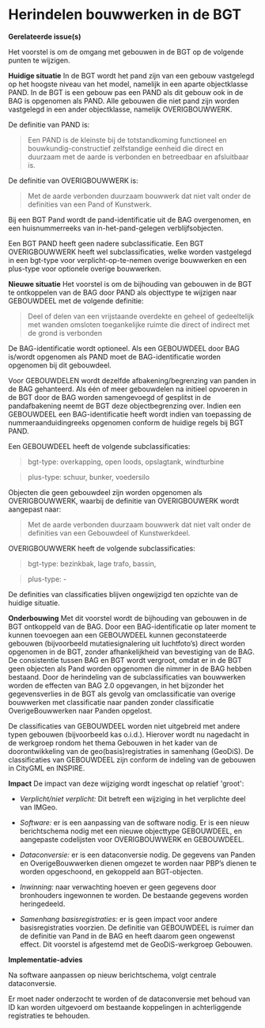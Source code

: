 Herindelen bouwwerken in de BGT
===============================

**Gerelateerde issue(s)**

Het voorstel is om de omgang met gebouwen in de BGT op de volgende punten te
wijzigen.

**Huidige situatie** In de BGT wordt het pand zijn van een gebouw vastgelegd op
het hoogste niveau van het model, namelijk in een aparte objectklasse PAND. In
de BGT is een gebouw pas een PAND als dit gebouw ook in de BAG is opgenomen als
PAND. Alle gebouwen die niet pand zijn worden vastgelegd in een ander
objectklasse, namelijk OVERIGBOUWWERK.

De definitie van PAND is:

>   Een PAND is de kleinste bij de totstandkoming functioneel en
>   bouwkundig-constructief zelfstandige eenheid die direct en duurzaam met de
>   aarde is verbonden en betreedbaar en afsluitbaar is.

De definitie van OVERIGBOUWWERK is:

>   Met de aarde verbonden duurzaam bouwwerk dat niet valt onder de definities
>   van een Pand of Kunstwerk.

Bij een BGT Pand wordt de pand-identificatie uit de BAG overgenomen, en een
huisnummerreeks van in-het-pand-gelegen verblijfsobjecten.

Een BGT PAND heeft geen nadere subclassificatie. Een BGT OVERIGBOUWWERK heeft
wel subclassificaties, welke worden vastgelegd in een bgt-type voor
verplicht-op-te-nemen overige bouwwerken en een plus-type voor optionele overige
bouwwerken.

**Nieuwe situatie** Het voorstel is om de bijhouding van gebouwen in de BGT te
ontkoppelen van de BAG door PAND als objecttype te wijzigen naar GEBOUWDEEL met
de volgende definitie:

>   Deel of delen van een vrijstaande overdekte en geheel of gedeeltelijk met
>   wanden omsloten toegankelijke ruimte die direct of indirect met de grond is
>   verbonden

De BAG-identificatie wordt optioneel. Als een GEBOUWDEEL door BAG is/wordt
opgenomen als PAND moet de BAG-identificatie worden opgenomen bij dit
gebouwdeel.

Voor GEBOUWDELEN wordt dezelfde afbakening/begrenzing van panden in de BAG
gehanteerd. Als één of meer gebouwdelen na initieel opvoeren in de BGT door de
BAG worden samengevoegd of gesplitst in de pandafbakening neemt de BGT deze
objectbegrenzing over. Indien een GEBOUWDEEL een BAG-identificatie heeft wordt
indien van toepassing de nummeraanduidingreeks opgenomen conform de huidige
regels bij BGT PAND.

Een GEBOUWDEEL heeft de volgende subclassificaties:

>   bgt-type: overkapping, open loods, opslagtank, windturbine

>   plus-type: schuur, bunker, voedersilo

Objecten die geen gebouwdeel zijn worden opgenomen als OVERIGBOUWWERK, waarbij
de definitie van OVERIGBOUWERK wordt aangepast naar:

>   Met de aarde verbonden duurzaam bouwwerk dat niet valt onder de definities
>   van een Gebouwdeel of Kunstwerkdeel.

OVERIGBOUWWERK heeft de volgende subclassificaties:

>   bgt-type: bezinkbak, lage trafo, bassin,

>   plus-type: -

De definities van classificaties blijven ongewijzigd ten opzichte van de huidige
situatie.

**Onderbouwing** Met dit voorstel wordt de bijhouding van gebouwen in de BGT
ontkoppeld van de BAG. Door een BAG-identificatie op later moment te kunnen
toevoegen aan een GEBOUWDEEL kunnen geconstateerde gebouwen (bijvoorbeeld
mutatiesignalering uit luchtfoto’s) direct worden opgenomen in de BGT, zonder
afhankelijkheid van bevestiging van de BAG. De consistentie tussen BAG en BGT
wordt vergroot, omdat er in de BGT geen objecten als Pand worden opgenomen die
nimmer in de BAG hebben bestaand. Door de herindeling van de subclassificaties
van bouwwerken worden de effecten van BAG 2.0 opgevangen, in het bijzonder het
gegevensverlies in de BGT als gevolg van omclassificatie van overige bouwwerken
met classificatie naar panden zonder classificatie OverigeBouwwerken naar Panden
opgelost.

De classificaties van GEBOUWDEEL worden niet uitgebreid met andere typen
gebouwen (bijvoorbeeld kas o.i.d.). Hierover wordt nu nagedacht in de werkgroep
rondom het thema Gebouwen in het kader van de doorontwikkeling van de
geo(basis)registraties in samenhang (GeoDiS). De classificaties van GEBOUWDEEL
zijn conform de indeling van de gebouwen in CityGML en INSPIRE.

**Impact** De impact van deze wijziging wordt ingeschat op relatief 'groot':

-   *Verplicht/niet verplicht:* Dit betreft een wijziging in het verplichte deel
    van IMGeo.

-   *Software:* er is een aanpassing van de software nodig. Er is een nieuw
    berichtschema nodig met een nieuwe objecttype GEBOUWDEEL, en aangepaste
    codelijsten voor OVERIGBOUWWERK en GEBOUWDEEL.

-   *Dataconversie:* er is een dataconversie nodig. De gegevens van Panden en
    OverigeBouwwerken dienen omgezet te worden naar PBP’s dienen te worden
    opgeschoond, en gekoppeld aan BGT-objecten.

-   *Inwinning:* naar verwachting hoeven er geen gegevens door bronhouders
    ingewonnen te worden. De bestaande gegevens worden heringedeeld.

-   *Samenhang basisregistraties:* er is geen impact voor andere
    basisregistraties voorzien. De definitie van GEBOUWDEEL is ruimer dan de
    definitie van Pand in de BAG en heeft daarom geen ongewenst effect. Dit
    voorstel is afgestemd met de GeoDiS-werkgroep Gebouwen.

**Implementatie-advies**

Na software aanpassen op nieuw berichtschema, volgt centrale dataconversie.

Er moet nader onderzocht te worden of de dataconversie met behoud van ID kan
worden uitgevoerd om bestaande koppelingen in achterliggende registraties te
behouden.
